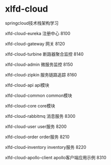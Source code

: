 # xlfd-cloud
springcloud技术栈架构学习

xlfd-cloud-eureka   注册中心  8100	

xlfd-cloud-gateway	网关     8120	

xlfd-cloud-turbine  断路器聚合监控  8140

xlfd-cloud-admin    微服务监控   8150

xlfd-cloud-zipkin   服务链路追踪  8160

xlfd-cloud-api  api模块

xlfd-cloud-common   common模块

xlfd-cloud-core     core模块

xlfd-cloud-rabbitmq 消息服务    8300

xlfd-cloud-user     user服务    8200

xlfd-cloud-order    order服务   8210

xlfd-cloud-inventory   inventory服务  8220

xlfd-cloud-apollo-client  apollo客户端应用示例 8310